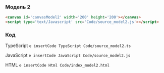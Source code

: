 ### Модель 2

```html
<canvas id='canvasModel2' width='200' height='200'></canvas>
<script type='text/Javascript' src='Code/source_model2.js'></script>
```

### Код
TypeScript
```e insertCode TypeScript Code/source_model2.ts ```

JavaScript
```e insertCode JavaScript Code/source_model2.js ```

HTML
```e insertCode Html Code/index_model2.html ```

